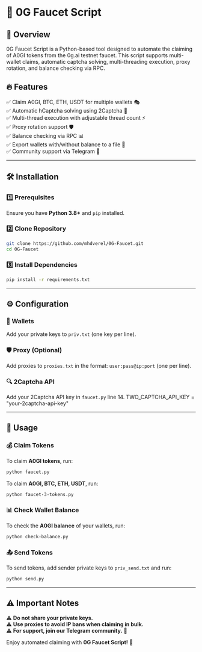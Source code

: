 # 🚀 0G Faucet Script

## 🌟 Overview

0G Faucet Script is a Python-based tool designed to automate the claiming of A0GI tokens from the 0g.ai testnet faucet. This script supports multi-wallet claims, automatic captcha solving, multi-threading execution, proxy rotation, and balance checking via RPC.

## 🔥 Features

✅ Claim A0GI, BTC, ETH, USDT for multiple wallets 🎭  
✅ Automatic hCaptcha solving using 2Captcha 🔐  
✅ Multi-thread execution with adjustable thread count ⚡  
✅ Proxy rotation support 🛡️  
✅ Balance checking via RPC 📊  
✅ Export wallets with/without balance to a file 📁  
✅ Community support via Telegram 💬  

---

## 🛠️ Installation

### 1️⃣ Prerequisites
Ensure you have **Python 3.8+** and `pip` installed.

### 2️⃣ Clone Repository
```bash
git clone https://github.com/mhdverel/0G-Faucet.git
cd 0G-Faucet
```

### 3️⃣ Install Dependencies
```bash
pip install -r requirements.txt
```

---

## ⚙️ Configuration

### 🔑 Wallets
Add your private keys to `priv.txt` (one key per line).

### 🛡️ Proxy (Optional)
Add proxies to `proxies.txt` in the format: `user:pass@ip:port` (one per line).

### 🔍 2Captcha API
Add your 2Captcha API key in `faucet.py` line 14.
TWO_CAPTCHA_API_KEY = "your-2captcha-api-key"

---

## 🚀 Usage

### 💰 Claim Tokens
To claim **A0GI tokens**, run:
```bash
python faucet.py
```
To claim **A0GI, BTC, ETH, USDT**, run:
```bash
python faucet-3-tokens.py
```

### 📊 Check Wallet Balance
To check the **A0GI balance** of your wallets, run:
```bash
python check-balance.py
```

### 📤 Send Tokens
To send tokens, add sender private keys to `priv_send.txt` and run:
```bash
python send.py
```

---

## ⚠️ Important Notes

⚠️ **Do not share your private keys.**  
⚠️ **Use proxies to avoid IP bans when claiming in bulk.**  
⚠️ **For support, join our Telegram community.** 📢  

Enjoy automated claiming with **0G Faucet Script!** 🎉


